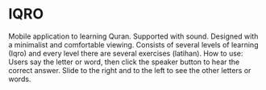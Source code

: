 # IQRO
Mobile application to learning Quran. Supported with sound. Designed with a minimalist and comfortable viewing. Consists of several levels of learning (Iqro) and every level there are several exercises (latihan). How to use: Users say the letter or word, then click the speaker button to hear the correct answer. Slide to the right and to the left to see the other letters or words.
